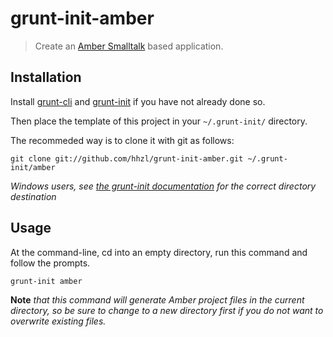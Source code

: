 # grunt-init-amber

> Create an [Amber Smalltalk](http://amber-lang.net) based application.


## Installation
Install [grunt-cli](http://gruntjs.com/getting-started) and [grunt-init](http://gruntjs.com/project-scaffolding) if you have not already done so.

Then place the template of this project in your `~/.grunt-init/` directory.

The recommeded way is to clone it with git as follows:

```
git clone git://github.com/hhzl/grunt-init-amber.git ~/.grunt-init/amber
```

_Windows users, see [the grunt-init documentation](http://gruntjs.com/project-scaffolding) for the correct directory destination_

## Usage

At the command-line, cd into an empty directory, run this command and follow the prompts.

```
grunt-init amber
```

**Note** _that this command will generate Amber project files in the current directory,
so be sure to change to a new directory first if you do not want to overwrite existing files._
